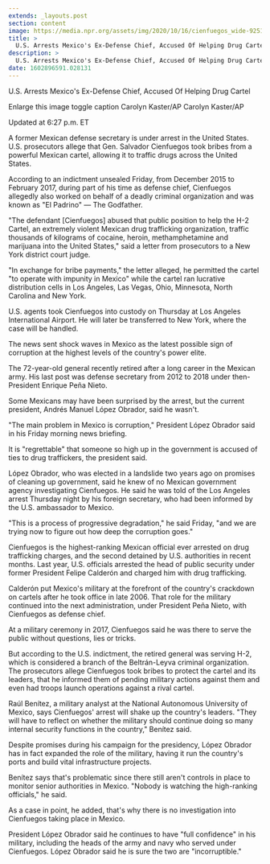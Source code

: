 ```yaml
--- 
extends: _layouts.post 
section: content 
image: https://media.npr.org/assets/img/2020/10/16/cienfuegos_wide-925114d63981b05bdb434a79422e2668b739e9d0.jpg?s=1400 
title: > 
  U.S. Arrests Mexico's Ex-Defense Chief, Accused Of Helping Drug Cartel 
description: > 
  U.S. Arrests Mexico's Ex-Defense Chief, Accused Of Helping Drug CartelEnlarge this image toggle caption Carolyn Kaster/AP Carolyn Kaster/APUpdated at 6:27 p.m.U.S. prosecutors allege that Gen. Salvador Cienfuegos took bribes from a powerful Mexican cartel, allowing it to traffic drugs across the United States.U.S. agents took Cienfuegos into custody on Thursday at Los Angeles International Airport.Some Mexicans may have been surprised by the arrest, but the current president, Andrés Manuel López Obrador, said he wasn't."The main problem in Mexico is corruption," President López Obrador said in his Friday morning news briefing. 
date: 1602896591.028131 
--- 
```

U.S. Arrests Mexico's Ex-Defense Chief, Accused Of Helping Drug Cartel

Enlarge this image toggle caption Carolyn Kaster/AP Carolyn Kaster/AP

Updated at 6:27 p.m. ET

A former Mexican defense secretary is under arrest in the United States. U.S. prosecutors allege that Gen. Salvador Cienfuegos took bribes from a powerful Mexican cartel, allowing it to traffic drugs across the United States.

According to an indictment unsealed Friday, from December 2015 to February 2017, during part of his time as defense chief, Cienfuegos allegedly also worked on behalf of a deadly criminal organization and was known as "El Padrino" — The Godfather.

"The defendant [Cienfuegos] abused that public position to help the H-2 Cartel, an extremely violent Mexican drug trafficking organization, traffic thousands of kilograms of cocaine, heroin, methamphetamine and marijuana into the United States," said a letter from prosecutors to a New York district court judge.

"In exchange for bribe payments," the letter alleged, he permitted the cartel "to operate with impunity in Mexico" while the cartel ran lucrative distribution cells in Los Angeles, Las Vegas, Ohio, Minnesota, North Carolina and New York.

U.S. agents took Cienfuegos into custody on Thursday at Los Angeles International Airport. He will later be transferred to New York, where the case will be handled.

The news sent shock waves in Mexico as the latest possible sign of corruption at the highest levels of the country's power elite.

The 72-year-old general recently retired after a long career in the Mexican army. His last post was defense secretary from 2012 to 2018 under then-President Enrique Peña Nieto.

Some Mexicans may have been surprised by the arrest, but the current president, Andrés Manuel López Obrador, said he wasn't.

"The main problem in Mexico is corruption," President López Obrador said in his Friday morning news briefing.

It is "regrettable" that someone so high up in the government is accused of ties to drug traffickers, the president said.

López Obrador, who was elected in a landslide two years ago on promises of cleaning up government, said he knew of no Mexican government agency investigating Cienfuegos. He said he was told of the Los Angeles arrest Thursday night by his foreign secretary, who had been informed by the U.S. ambassador to Mexico.

"This is a process of progressive degradation," he said Friday, "and we are trying now to figure out how deep the corruption goes."

Cienfuegos is the highest-ranking Mexican official ever arrested on drug trafficking charges, and the second detained by U.S. authorities in recent months. Last year, U.S. officials arrested the head of public security under former President Felipe Calderón and charged him with drug trafficking.

Calderón put Mexico's military at the forefront of the country's crackdown on cartels after he took office in late 2006. That role for the military continued into the next administration, under President Peña Nieto, with Cienfuegos as defense chief.

At a military ceremony in 2017, Cienfuegos said he was there to serve the public without questions, lies or tricks.

But according to the U.S. indictment, the retired general was serving H-2, which is considered a branch of the Beltrán-Leyva criminal organization. The prosecutors allege Cienfuegos took bribes to protect the cartel and its leaders, that he informed them of pending military actions against them and even had troops launch operations against a rival cartel.

Raúl Benítez, a military analyst at the National Autonomous University of Mexico, says Cienfuegos' arrest will shake up the country's leaders. "They will have to reflect on whether the military should continue doing so many internal security functions in the country," Benítez said.

Despite promises during his campaign for the presidency, López Obrador has in fact expanded the role of the military, having it run the country's ports and build vital infrastructure projects.

Benítez says that's problematic since there still aren't controls in place to monitor senior authorities in Mexico. "Nobody is watching the high-ranking officials," he said.

As a case in point, he added, that's why there is no investigation into Cienfuegos taking place in Mexico.

President López Obrador said he continues to have "full confidence" in his military, including the heads of the army and navy who served under Cienfuegos. López Obrador said he is sure the two are "incorruptible."